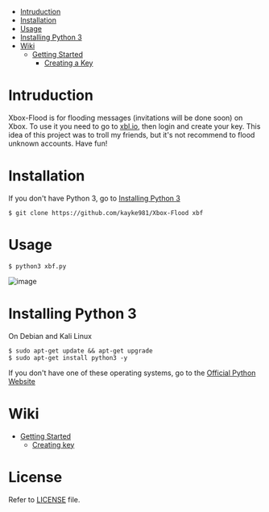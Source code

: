 * [Intruduction](#intruduction)
* [Installation](#installation)
* [Usage](#usage)
* [Installing Python 3](#installing-python-3)
* [Wiki](#wiki)
  *  [Getting Started](https://github.com/kayke981/Xbox-Flood/wiki/Getting-Started)
     *   [Creating a Key](https://github.com/kayke981/Xbox-Flood/wiki/Getting-Started#creating-a-key) 

# Intruduction
Xbox-Flood is for flooding messages (invitations will be done soon) on Xbox. To use it you need to go to [xbl.io](https://xbl.io), then login and create your key.
This idea of this project was to troll my friends, but it's not recommend to flood unknown accounts. Have fun!
# Installation
If you don't have Python 3, go to [Installing Python 3](#installing-python-3)

```console
$ git clone https://github.com/kayke981/Xbox-Flood xbf
```

# Usage
```console
$ python3 xbf.py
```

![image](https://cdn.discordapp.com/attachments/795130563916595270/917552223813255178/Sem_titulo.png)

# Installing Python 3

On Debian and Kali Linux
```console
$ sudo apt-get update && apt-get upgrade
$ sudo apt-get install python3 -y
```

If you don't have one of these operating systems, go to the [Official Python Website](https://www.python.org/downloads/)

# Wiki

* [Getting Started](https://github.com/kayke981/Xbox-Flood/wiki/Getting-Started)
  *  [Creating key](https://github.com/kayke981/Xbox-Flood/wiki/Getting-Started#creating-a-key)

# License
Refer to [LICENSE](https://github.com/inex1stent/Xbox-Flood/blob/main/LICENSE) file.
